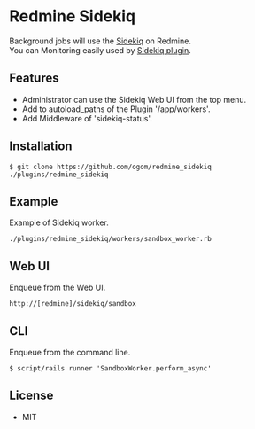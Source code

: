 Redmine Sidekiq
===============

Background jobs will use the [Sidekiq](https://github.com/mperham/sidekiq) on Redmine.  
You can Monitoring easily used by [Sidekiq plugin](http://www.redmine.org/plugins/sidekiq).

## Features

* Administrator can use the Sidekiq Web UI from the top menu.
* Add to autoload_paths of the Plugin '/app/workers'.
* Add Middleware of 'sidekiq-status'.

## Installation

```
$ git clone https://github.com/ogom/redmine_sidekiq ./plugins/redmine_sidekiq
```

## Example

Example of Sidekiq worker.

```
./plugins/redmine_sidekiq/workers/sandbox_worker.rb
```

## Web UI 
Enqueue from the Web UI.

```
http://[redmine]/sidekiq/sandbox
```

## CLI

Enqueue from the command line.

```
$ script/rails runner 'SandboxWorker.perform_async'
```

## License 

* MIT
